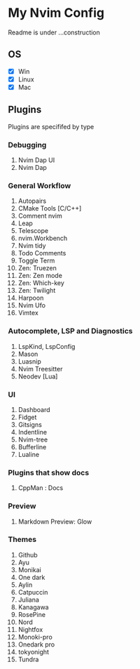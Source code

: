 # My Nvim Config

Readme is under ...construction

## OS
 - [x] Win
 - [x] Linux
 - [x] Mac
## Plugins

Plugins are specififed by type

### Debugging
 1. Nvim Dap UI
 2. Nvim Dap

### General Workflow
 1. Autopairs
 2. CMake Tools [C/C++]
 3. Comment nvim
 4. Leap
 5. Telescope
 6. nvim.Workbench
 7. Nvim tidy
 8. Todo Comments
 9. Toggle Term
 10. Zen: Truezen
 11. Zen: Zen mode
 12. Zen: Which-key
 13. Zen: Twilight
 14. Harpoon
 15. Nvim Ufo
 16. Vimtex

### Autocomplete, LSP and Diagnostics
 1. LspKind, LspConfig
 2. Mason
 3. Luasnip
 3. Nvim Treesitter
 4. Neodev [Lua]

### UI
 1. Dashboard
 2. Fidget
 3. Gitsigns
 4. Indentline
 5. Nvim-tree
 6. Bufferline
 7. Lualine

### Plugins that show docs
 1. CppMan : Docs

### Preview
 1. Markdown Preview: Glow

### Themes
 1. Github
 2. Ayu
 3. Monikai
 4. One dark
 5. Aylin
 6. Catpuccin
 7. Juliana
 8. Kanagawa
 9. RosePine
 10. Nord
 11. Nightfox
 12. Monoki-pro
 13. Onedark pro
 14. tokyonight
 15. Tundra
